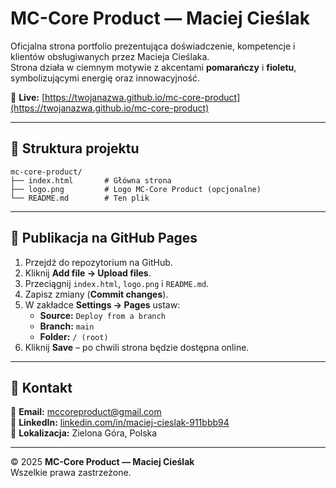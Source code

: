 # MC-Core Product — Maciej Cieślak

Oficjalna strona portfolio prezentująca doświadczenie, kompetencje i klientów obsługiwanych przez Macieja Cieślaka.  
Strona działa w ciemnym motywie z akcentami **pomarańczy** i **fioletu**, symbolizującymi energię oraz innowacyjność.

🔗 **Live:** [https://twojanazwa.github.io/mc-core-product](https://twojanazwa.github.io/mc-core-product)

---

## 🔧 Struktura projektu

```
mc-core-product/
├── index.html       # Główna strona
├── logo.png         # Logo MC-Core Product (opcjonalne)
└── README.md        # Ten plik
```

---

## 🚀 Publikacja na GitHub Pages

1. Przejdź do repozytorium na GitHub.
2. Kliknij **Add file → Upload files**.
3. Przeciągnij `index.html`, `logo.png` i `README.md`.
4. Zapisz zmiany (**Commit changes**).
5. W zakładce **Settings → Pages** ustaw:
   - **Source:** `Deploy from a branch`
   - **Branch:** `main`
   - **Folder:** `/ (root)`
6. Kliknij **Save** – po chwili strona będzie dostępna online.

---

## 🧭 Kontakt

📧 **Email:** [mccoreproduct@gmail.com](mailto:mccoreproduct@gmail.com)  
🔗 **LinkedIn:** [linkedin.com/in/maciej-cieslak-911bbb94](https://www.linkedin.com/in/maciej-cieslak-911bbb94)  
📍 **Lokalizacja:** Zielona Góra, Polska

---

© 2025 **MC-Core Product — Maciej Cieślak**  
Wszelkie prawa zastrzeżone.
